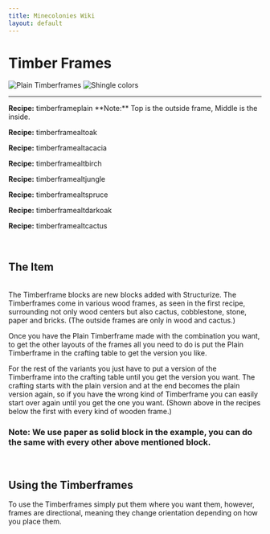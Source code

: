 ```yaml
---
title: Minecolonies Wiki
layout: default
---
```

# Timber Frames

<img src="../../assets/images/deco/plain_timberframes.png" alt="Plain Timberframes" />
<img src="../../assets/images/deco/plain_timberframes_alts_static.png" alt="Shingle colors" />
    <hr />

<div class="infobox box text-center">
<p><strong>Recipe:</strong> 
    <recipe>timberframeplain</recipe> **Note:** Top is the outside frame, Middle is the inside.
    <p><strong>Recipe:</strong> 
    <recipe>timberframealtoak</recipe>
    <p><strong>Recipe:</strong> 
    <recipe>timberframealtacacia</recipe>
    <p><strong>Recipe:</strong> 
    <recipe>timberframealtbirch</recipe>
    <p><strong>Recipe:</strong> 
    <recipe>timberframealtjungle</recipe>
    <p><strong>Recipe:</strong> 
    <recipe>timberframealtspruce</recipe>
    <p><strong>Recipe:</strong> 
    <recipe>timberframealtdarkoak</recipe>
    <p><strong>Recipe:</strong> 
    <recipe>timberframealtcactus</recipe>
</div>
<br>


## The Item
<br>
The Timberframe blocks are new blocks added with Structurize. The Timberframes come in various wood frames, as seen in the first recipe, surrounding not only wood centers but also cactus, cobblestone, stone, paper and bricks. (The outside frames are only in wood and cactus.) 

Once you have the Plain Timberframe made with the combination you want, to get the other layouts of the frames all you need to do is put the Plain Timberframe in the crafting table to get the version you like. 

For the rest of the variants you just have to put a version of the Timberframe into the crafting table until you get the version you want. The crafting starts with the plain version and at the end becomes the plain version again, so if you have the wrong kind of Timberframe you can easily start over again until you get the one you want. (Shown above in the recipes below the first with every kind of wooden frame.)

### Note: We use paper as solid block in the example, you can do the same with every other above mentioned block.

<br>

## Using the Timberframes

To use the Timberframes simply put them where you want them, however, frames are directional, meaning they change orientation depending on how you place them. 
